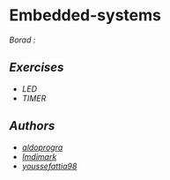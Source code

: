 # Embedded-systems

<em>Borad : <em>

## Exercises

* LED
* TIMER

## Authors

* [aldoprogra](https://github.com/aldoprogra)
* [Imdimark](https://github.com/Imdimark)
* [youssefattia98](https://github.com/youssefattia98)
